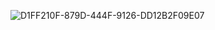![D1FF210F-879D-444F-9126-DD12B2F09E07](https://github.com/zzavlamaz/Veterinary-Clinic-Management-System/assets/143629429/d31755f9-a626-4ad6-848a-8bba3e13720e)
